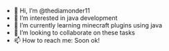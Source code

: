 - 👋 Hi, I’m @thediamonder11
- 👀 I’m interested in java development
- 🌱 I’m currently learning minecraft plugins using java
- 💞️ I’m looking to collaborate on these tasks
- 📫 How to reach me: Soon ok!


